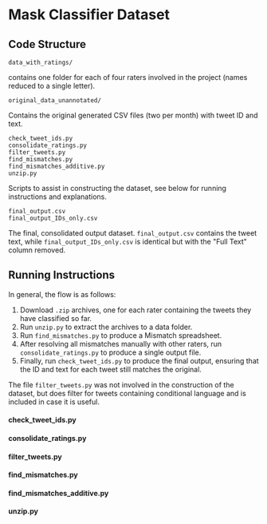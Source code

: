 # Mask Classifier Dataset

## Code Structure 

```
data_with_ratings/
```
contains one folder for each of four raters involved in the project (names reduced to a single letter). 
```
original_data_unannotated/
```
Contains the original generated CSV files (two per month) with tweet ID and text.
```
check_tweet_ids.py
consolidate_ratings.py
filter_tweets.py
find_mismatches.py
find_mismatches_additive.py
unzip.py
```
Scripts to assist in constructing the dataset, see below for running instructions and explanations.
```
final_output.csv
final_output_IDs_only.csv
```
The final, consolidated output dataset. `final_output.csv` contains the tweet text, while `final_output_IDs_only.csv` is identical but with the "Full Text" column removed.

## Running Instructions

In general, the flow is as follows:
1. Download `.zip` archives, one for each rater containing the tweets they have classified so far.
2. Run `unzip.py` to extract the archives to a data folder.
3. Run `find_mismatches.py` to produce a Mismatch spreadsheet.
4. After resolving all mismatches manually with other raters, run `consolidate_ratings.py` to produce a single output file.
5. Finally, run `check_tweet_ids.py` to produce the final output, ensuring that the ID and text for each tweet still matches the original.

The file `filter_tweets.py` was not involved in the construction of the dataset, but does filter for tweets containing conditional language and is included in case it is useful.
 
#### check_tweet_ids.py
#### consolidate_ratings.py
#### filter_tweets.py
#### find_mismatches.py
#### find_mismatches_additive.py
#### unzip.py
